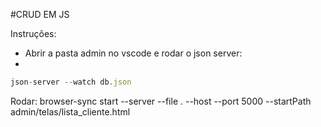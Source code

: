 #CRUD EM JS

Instruções:
- Abrir a pasta admin no vscode e rodar o json server:
-  
```js
json-server --watch db.json
```

Rodar: browser-sync start --server --file . --host --port 5000 --startPath admin/telas/lista_cliente.html
